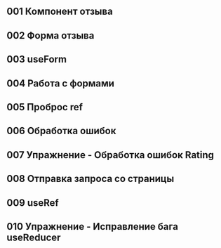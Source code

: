 
## 001 Компонент отзыва







## 002 Форма отзыва







## 003 useForm







## 004 Работа с формами







## 005 Проброс ref







## 006 Обработка ошибок







## 007 Упражнение - Обработка ошибок Rating







## 008 Отправка запроса со страницы







## 009 useRef







## 010 Упражнение - Исправление бага useReducer







